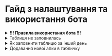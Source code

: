 <h1>Гайд з налаштування та використання бота</h1>
<details>
  <summary><strong>!!! Правила використання бота !!!</strong></summary>
  
  1. Ні в якому випадку не можна змінювати порядок таблиць в Google Sheets
  2. Не переставляти/додавати колонки в сторінках
  3. Дивись пункт 1 та 2
  
</details>
<details>
  <summary>Таблиця не заповнилась</summary>
  
  1. Відкриваємо репозиторій з нашим ботом
  2. Тикаємо зверху на <strong>Actions</strong><br>
  <img src="https://raw.githubusercontent.com/xanet0/Arbitrage-Analitycs-Documentation/main/image/Screenshot_2.png" alt="Фото" style="width: 80%;"><br>
  3. 1. Тикаємо на <strong>Google Sheets API parser</strong>
     2. Жмемо <strong>Run workflow</strong>
     3. Записуємо дату, яку в таблиці нам потрібно оновити<pre><strong>Формат Запису</strong><br>Дата.Місяць.Рік<br>Приклад: 09.04.2024</pre>
     4. Далі тиснемо на <strong>Run workflow</strong> знову
  <img src="https://raw.githubusercontent.com/xanet0/Arbitrage-Analitycs-Documentation/main/image/image_2024-08-09_15-46-09.png" alt="Фото" style="width: 80%;">
</details>
<details>
  <summary>Як заповнити таблицю за інший день</summary>
  <h3>В пункті таблиця не заповнилась все розписано</h3>
</details>


<details>
  <summary>Додавання нової апки в табличку</summary>
  <h3>Налаштування:</h3>
  
  1. Відкриваємо наш репозиторій та потрібну нам папку
  2. Відкриваємо data.json

  <details>
    <summary>Unity Ads</summary>

    <h1>Копирование Campaign Set ID</h1>
    1. Открываем Unity Cloud, User Acquisition
    2. Наводим курсором на нужную нам апку
    3. Копируем Campaign Set ID:
    
    
  </details>
  
  <details>
    <summary>Unity Monet</summary>
    
    1.
    2.
    
  </details>
  
  <details>
    <summary>IS Monetization</summary>
    
    1.
    2.

  </details>
  
  <details>
    <summary>IS Ads</summary>
    
    1.
    2.
    
  </details>
  
</details>
